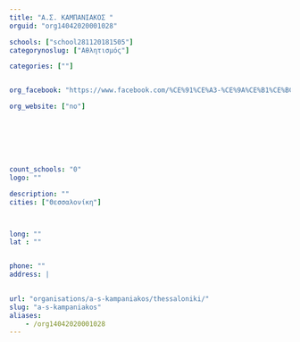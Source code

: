```yaml
---
title: "Α.Σ. ΚΑΜΠΑΝΙΑΚΟΣ "
orguid: "org14042020001028"

schools: ["school281120181505"]
categorynoslug: ["Αθλητισμός"]

categories: [""]


org_facebook: "https://www.facebook.com/%CE%91%CE%A3-%CE%9A%CE%B1%CE%BC%CF%80%CE%B1%CE%BD%CE%B9%CE%B1%CE%BA%CF%8C%CF%82-106870837355096/"

org_website: ["no"]







count_schools: "0"
logo: ""

description: ""
cities: ["Θεσσαλονίκη"]



long: ""
lat : ""


phone: ""
address: |
    

url: "organisations/a-s-kampaniakos/thessaloniki/"
slug: "a-s-kampaniakos"
aliases:
    - /org14042020001028
---
```



